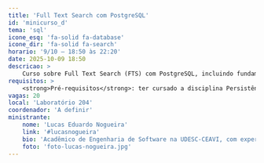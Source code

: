 ```yaml
---
title: 'Full Text Search com PostgreSQL'
id: 'minicurso_d'
tema: 'sql'
icone_esq: 'fa-solid fa-database'
icone_dir: 'fa-solid fa-search'
horario: '9/10 – 18:50 às 22:20'
date: 2025-10-09 18:50
descricao: >
    Curso sobre Full Text Search (FTS) com PostgreSQL, incluindo fundamentos, performance, casos reais e prática de FTS em base de dados. Revisão de SQL avançado (functions, triggers e stored procedures).
requisitos: >
    <strong>Pré-requisitos</strong>: ter cursado a disciplina Persistência de Dados da 4ª fase do curso de Engenharia de Software.
vagas: 20
local: 'Laboratório 204'
coordenador: 'A definir'
ministrante:
    nome: 'Lucas Eduardo Nogueira'
    link: '#lucasnogueira'
    bio: 'Acadêmico de Engenharia de Software na UDESC-CEAVI, com experiência em análise e desenvolvimento web.'
    foto: 'foto-lucas-nogueira.jpg'
---
```

